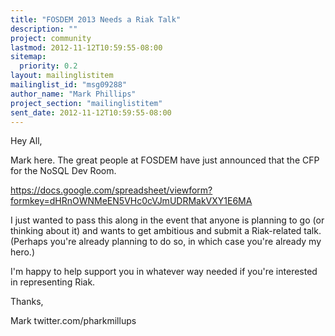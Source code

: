 ```yaml
---
title: "FOSDEM 2013 Needs a Riak Talk"
description: ""
project: community
lastmod: 2012-11-12T10:59:55-08:00
sitemap:
  priority: 0.2
layout: mailinglistitem
mailinglist_id: "msg09288"
author_name: "Mark Phillips"
project_section: "mailinglistitem"
sent_date: 2012-11-12T10:59:55-08:00
---
```



Hey All,

Mark here. The great people at FOSDEM have just announced that the CFP
for the NoSQL Dev Room.

https://docs.google.com/spreadsheet/viewform?formkey=dHRnOWNMeEN5VHc0cVJmUDRMakVXY1E6MA

I just wanted to pass this along in the event that anyone is planning
to go (or thinking about it) and wants to get ambitious and submit a
Riak-related talk. (Perhaps you're already planning to do so, in which
case you're already my hero.)

I'm happy to help support you in whatever way needed if you're
interested in representing Riak.

Thanks,

Mark
twitter.com/pharkmillups

